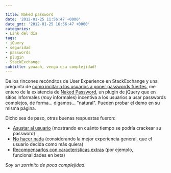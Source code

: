 ```yaml
---

title: Naked password
date: '2012-01-25 11:56:47 +0000'
date_gmt: '2012-01-25 16:56:47 +0000'
categories:
- Link del día
tags:
- jQuery
- seguridad
- passwords
- plugin
- StackExchange
subtitle: yeaaah, venga esa complejidad!
---
```


De los rincones recónditos de User Experience en StackExchange y una pregunta de [cómo incitar a los usuarios a poner passwords fuertes](http://ux.stackexchange.com/questions/16433/what-is-the-best-way-to-inspire-users-to-choose-strong-password), me entero de la existencia de [Naked Password](http://www.nakedpassword.com/), un plugin de jQuery que en sitios informales (_muy_ informales) incentiva a los usuarios a usar passwords complejos, de forma... digamos... "natural". Pueden probar el demo en su misma página.

Dicho sea de paso, otras buenas respuestas fueron:

- [Asustar al usuario](http://ux.stackexchange.com/a/16434/8702) (mostrando en cuánto tiempo se podría crackear su password)
- [No hacer nada](http://ux.stackexchange.com/a/16438/8702) (considerando la mejor experiencia general, que el usuario decida como más quiera)
- [Recompensarlos con características extras](http://ux.stackexchange.com/a/16511/8702) (por ejemplo, funcionalidades en beta)

_Soy un zorrinito de poca complejidad._
